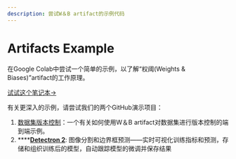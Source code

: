 ```yaml
---
description: 尝试W＆B artifact的示例代码
---
```


# Artifacts Example

在Google Colab中尝试一个简单的示例，以了解“权阈\(Weights & Biases\)”artifact的工作原理。

 [试试这个笔记本→](https://colab.research.google.com/drive/1srUJTvI35olZRrQaW1zGd5_Q7t5vcAiU)

有关更深入的示例，请尝试我们的两个GitHub演示项目：

1.  [数据集版本控制](%20https://github.com/wandb/artifacts-examples/tree/master/dataset-versioning)：一个有关如何使用W＆B artifact对数据集进行版本控制的端到端示例。
2. \*\*\*\*[**Detectron 2**](https://github.com/wandb/artifacts-examples/tree/master/detectron2):  图像分割和边界框预测——实时可视化训练指标和预测，存储和组织训练后的模型，自动跟踪模型的微调并保存结果 

